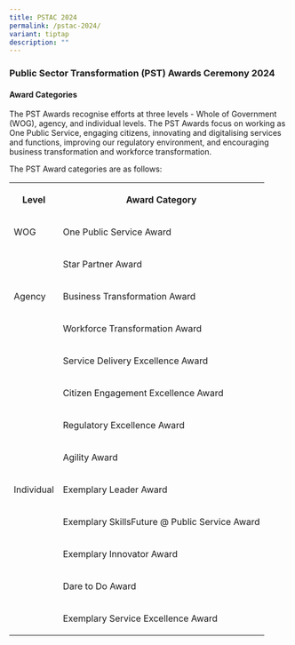 ```yaml
---
title: PSTAC 2024
permalink: /pstac-2024/
variant: tiptap
description: ""
---
```

<h3>Public Sector Transformation (PST) Awards Ceremony 2024</h3>
<p></p>
<p></p>
<p></p>
<p></p>
<p></p>
<h4>Award Categories</h4>
<p>The PST Awards recognise efforts at three levels - Whole of Government
(WOG), agency, and individual levels. The PST Awards focus on working as
One Public Service, engaging citizens, innovating and digitalising services
and functions, improving our regulatory environment, and encouraging business
transformation and workforce transformation.</p>
<p></p>
<p>The PST Award categories are as follows:</p>
<table>
<tbody>
<tr>
<th rowspan="1" colspan="1">
<p>Level</p>
</th>
<th rowspan="1" colspan="1">
<p>Award Category</p>
</th>
</tr>
<tr>
<td rowspan="1" colspan="1">
<p>WOG</p>
</td>
<td rowspan="1" colspan="1">
<p>One Public Service Award</p>
</td>
</tr>
<tr>
<td rowspan="1" colspan="1">
<p></p>
</td>
<td rowspan="1" colspan="1">
<p>Star Partner Award</p>
</td>
</tr>
<tr>
<td rowspan="1" colspan="1">
<p>Agency</p>
</td>
<td rowspan="1" colspan="1">
<p>Business Transformation Award</p>
</td>
</tr>
<tr>
<td rowspan="1" colspan="1">
<p></p>
</td>
<td rowspan="1" colspan="1">
<p>Workforce Transformation Award</p>
</td>
</tr>
<tr>
<td rowspan="1" colspan="1">
<p></p>
</td>
<td rowspan="1" colspan="1">
<p>Service Delivery Excellence Award</p>
</td>
</tr>
<tr>
<td rowspan="1" colspan="1">
<p></p>
</td>
<td rowspan="1" colspan="1">
<p>Citizen Engagement Excellence Award</p>
</td>
</tr>
<tr>
<td rowspan="1" colspan="1">
<p></p>
</td>
<td rowspan="1" colspan="1">
<p>Regulatory Excellence Award</p>
</td>
</tr>
<tr>
<td rowspan="1" colspan="1">
<p></p>
</td>
<td rowspan="1" colspan="1">
<p>Agility Award</p>
</td>
</tr>
<tr>
<td rowspan="1" colspan="1">
<p>Individual</p>
</td>
<td rowspan="1" colspan="1">
<p>Exemplary Leader Award</p>
</td>
</tr>
<tr>
<td rowspan="1" colspan="1">
<p></p>
</td>
<td rowspan="1" colspan="1">
<p>Exemplary SkillsFuture @ Public Service Award</p>
</td>
</tr>
<tr>
<td rowspan="1" colspan="1">
<p></p>
</td>
<td rowspan="1" colspan="1">
<p>Exemplary Innovator Award</p>
</td>
</tr>
<tr>
<td rowspan="1" colspan="1">
<p></p>
</td>
<td rowspan="1" colspan="1">
<p>Dare to Do Award</p>
</td>
</tr>
<tr>
<td rowspan="1" colspan="1">
<p></p>
</td>
<td rowspan="1" colspan="1">
<p>Exemplary Service Excellence Award</p>
</td>
</tr>
</tbody>
</table>
<p></p>